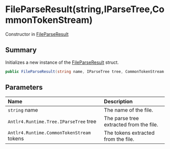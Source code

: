 # FileParseResult(string,IParseTree,CommonTokenStream)

Constructor in [FileParseResult](/api/csharp/yarn.compiler.fileparseresult.md)

## Summary


Initializes a new instance of the  <a href="yarn.compiler.fileparseresult.md">FileParseResult</a> 
struct.


```csharp
public FileParseResult(string name, IParseTree tree, CommonTokenStream tokens)
```

## Parameters

|Name|Description|
|:---|:---|
|`string` name|The name of the file.|
|`Antlr4.Runtime.Tree.IParseTree` tree|The parse tree extracted from the file.|
|`Antlr4.Runtime.CommonTokenStream` tokens|The tokens extracted from the file.|

